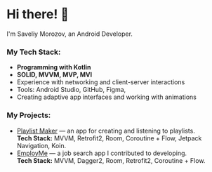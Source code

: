 # Hi there! 👋

I'm Saveliy Morozov, an Android Developer.

### My Tech Stack:
- **Programming with Kotlin**
- **SOLID, MVVM, MVP, MVI**
- Experience with networking and client-server interactions
- Tools: Android Studio, GitHub, Figma,
- Creating adaptive app interfaces and working with animations

### My Projects:
- [Playlist Maker](https://github.com/Morozov0208Saveliy/Playlist_Maker) — an app for creating and listening to playlists.  
  **Tech Stack:** MVVM, Retrofit2, Room, Coroutine + Flow, Jetpack Navigation, Koin.
- [EmployMe](https://github.com/Kotzimaru/EmployMe) — a job search app I contributed to developing.  
  **Tech Stack:** MVVM, Dagger2, Room, Retrofit2, Coroutine + Flow.
